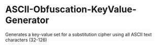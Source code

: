 # ASCII-Obfuscation-KeyValue-Generator
Generates a key-value set for a substitution cipher using all ASCII text characters (32-126)
